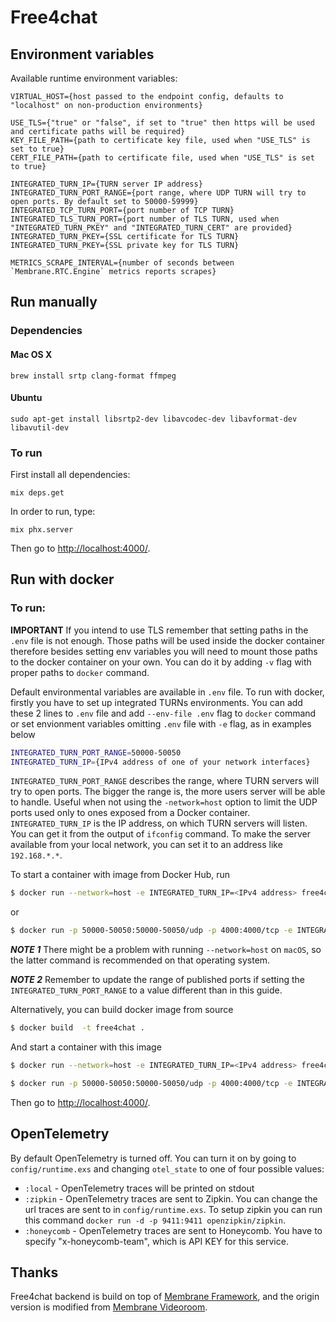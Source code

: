 # Free4chat

## Environment variables

Available runtime environment variables:

```shell
VIRTUAL_HOST={host passed to the endpoint config, defaults to "localhost" on non-production environments}

USE_TLS={"true" or "false", if set to "true" then https will be used and certificate paths will be required}
KEY_FILE_PATH={path to certificate key file, used when "USE_TLS" is set to true}
CERT_FILE_PATH={path to certificate file, used when "USE_TLS" is set to true}

INTEGRATED_TURN_IP={TURN server IP address}
INTEGRATED_TURN_PORT_RANGE={port range, where UDP TURN will try to open ports. By default set to 50000-59999}
INTEGRATED_TCP_TURN_PORT={port number of TCP TURN}
INTEGRATED_TLS_TURN_PORT={port number of TLS TURN, used when "INTEGRATED_TURN_PKEY" and "INTEGRATED_TURN_CERT" are provided}
INTEGRATED_TURN_PKEY={SSL certificate for TLS TURN}
INTEGRATED_TURN_PKEY={SSL private key for TLS TURN}

METRICS_SCRAPE_INTERVAL={number of seconds between `Membrane.RTC.Engine` metrics reports scrapes}
```

## Run manually

### Dependencies

#### Mac OS X

```
brew install srtp clang-format ffmpeg
```

#### Ubuntu

```
sudo apt-get install libsrtp2-dev libavcodec-dev libavformat-dev libavutil-dev
```

### To run
First install all dependencies:
```
mix deps.get
```

In order to run, type:

```
mix phx.server 
```

Then go to <http://localhost:4000/>.

## Run with docker

### To run:

**IMPORTANT** If you intend to use TLS remember that setting paths in the `.env` file is not enough. Those paths will be used inside the docker container therefore besides setting env variables you will need to mount those paths to the docker container on your own. You can do it by adding `-v` flag with proper paths to `docker` command.

Default environmental variables are available in `.env` file. To run with docker, firstly you have to set up integrated TURNs environments. You can add these 2 lines to `.env` file and add `--env-file .env` flag to `docker` command or set envionment variables omitting `.env` file with `-e` flag, as in examples below
```bash
INTEGRATED_TURN_PORT_RANGE=50000-50050
INTEGRATED_TURN_IP={IPv4 address of one of your network interfaces}
```
`INTEGRATED_TURN_PORT_RANGE` describes the range, where TURN servers will try to open ports. The bigger the range is, the more users server will be able to handle. Useful when not using the `-network=host` option to limit the UDP ports used only to ones exposed from a Docker container.
`INTEGRATED_TURN_IP` is the IP address, on which TURN servers will listen. You can get it from the output of `ifconfig` command. To make the server available from your local network, you can set it to an address like `192.168.*.*`.

To start a container with image from Docker Hub, run
```bash
$ docker run --network=host -e INTEGRATED_TURN_IP=<IPv4 address> free4chat:latest
```
or
```bash
$ docker run -p 50000-50050:50000-50050/udp -p 4000:4000/tcp -e INTEGRATED_TURN_PORT_RANGE=50000-50050 -e INTEGRATED_TURN_IP=<IPv4 address> free4chat:latest
```

***NOTE 1*** There might be a problem with running `--network=host` on `macOS`, so the latter command is recommended on that operating system.

***NOTE 2*** Remember to update the range of published ports if setting the `INTEGRATED_TURN_PORT_RANGE` to a value different than in this guide.

Alternatively, you can build docker image from source
```bash
$ docker build  -t free4chat .
```

And start a container with this image
```bash
$ docker run --network=host -e INTEGRATED_TURN_IP=<IPv4 address> free4chat
```
```bash
$ docker run -p 50000-50050:50000-50050/udp -p 4000:4000/tcp -e INTEGRATED_TURN_PORT_RANGE=50000-50050 -e INTEGRATED_TURN_IP=<IPv4 address> free4chat
```

Then go to <http://localhost:4000/>.

## OpenTelemetry
By default OpenTelemetry is turned off. You can turn it on by going to `config/runtime.exs` and changing `otel_state` to one of four possible values:
* `:local` - OpenTelemetry traces will be printed on stdout
* `:zipkin` - OpenTelemetry traces are sent to Zipkin. You can change the url traces are sent to in `config/runtime.exs`. To setup zipkin you can run this command `docker run -d -p 9411:9411 openzipkin/zipkin`.
* `:honeycomb` - OpenTelemetry traces are sent to Honeycomb. You have to specify "x-honeycomb-team", which is API KEY for this service.

## Thanks

Free4chat backend is build on top of [Membrane Framework](https://github.com/membraneframework), and the origin version is modified from [Membrane Videoroom](https://github.com/membraneframework/membrane_videoroom).
